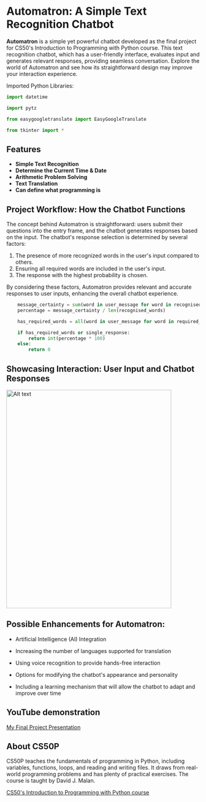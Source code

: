 # **Automatron: A Simple Text Recognition Chatbot**

**Automatron** is a simple yet powerful chatbot developed as the final project for CS50's Introduction to Programming with Python course. This text recognition chatbot, which has a user-friendly interface, evaluates input and generates relevant responses, providing seamless conversation. Explore the world of Automatron and see how its straightforward design may improve your interaction experience.

Imported Python Libraries:

```python
import datetime

import pytz

from easygoogletranslate import EasyGoogleTranslate

from tkinter import *
```

## **Features**
* **Simple Text Recognition**
* **Determine the Current Time & Date**
* **Arithmetic Problem Solving** 
* **Text Translation**
* **Can define what programming is**

## **Project Workflow: How the Chatbot Functions**
The concept behind Automatron is straightforward: users submit their questions into the entry frame, and the chatbot generates responses based on the input. The chatbot's response selection is determined by several factors:

1. The presence of more recognized words in the user's input compared to others.
1. Ensuring all required words are included in the user's input.
1. The response with the highest probability is chosen.

By considering these factors, Automatron provides relevant and accurate responses to user inputs, enhancing the overall chatbot experience.


```python
    message_certainty = sum(word in user_message for word in recognised_words)
    percentage = message_certainty / len(recognised_words)

    has_required_words = all(word in user_message for word in required_words)

    if has_required_words or single_response:
        return int(percentage * 100)
    else:
        return 0

```


## **Showcasing Interaction: User Input and Chatbot Responses**
<img src="automatron.gif" alt="Alt text" title="Chatbot Responses" width="430" height="570">

## **Possible Enhancements for Automatron:**

* Artificial Intelligence (AI) Integration

* Increasing the number of languages supported for translation

* Using voice recognition to provide hands-free interaction

* Options for modifying the chatbot's appearance and personality

* Including a learning mechanism that will allow the chatbot to adapt and improve over time

## **YouTube demonstration**
[My Final Project Presentation](https://youtu.be/1L0w_uJkgtg)

## **About CS50P**
CS50P teaches the fundamentals of programming in Python, including variables, functions, loops, and reading and writing files. It draws from real-world programming problems and has plenty of practical exercises. The course is taught by David J. Malan.

[CS50's Introduction to Programming with Python course](https://cs50.harvard.edu/python/2022/)


